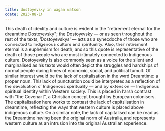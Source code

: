 ```yaml
---
title: dostoyevsky in wagan watson
cdate: 2023-08-14
---
```


This death of identity and culture is evident in the "retirement eternal for the dreamtime Dostoyevsky"; the Dostoyevsky — or as seen throughout the rest of the texts, 'Dostoyevskys' — acts as a synecdoche of those who are connected to Indigenous culture and spirituality. Also, their retirement eternal is a euphemism for death, and so this quote is representative of the death of those people who are most intimately connected to Indigenous culture. Dostoyevsky is also commonly seen as a voice for the silent and marginalised as his texts would often depict the struggles and hardships of normal people during times of economic, social, and political tumult. Of similar interest would be the lack of capitalisation in the word Dreamtime: a proper noun. This lack of punctuation could be interpreted as a reflection of the devaluation of Indigenous spirituality — and by extension — Indigenous spiritual identity within Western society. This is placed in harsh contrast with "the Covenant", a Christian concept brought by European colonisers. The capitalisation here works to contrast the lack of capitalisation in dreamtime, reflecting the ways that western culture is placed above indigenous culture. On a similar note, the lack of capitalised can be read as the Dreamtime having been the original norm of Australia, and represents western culture as an intrusion into the original Australian experience.​
